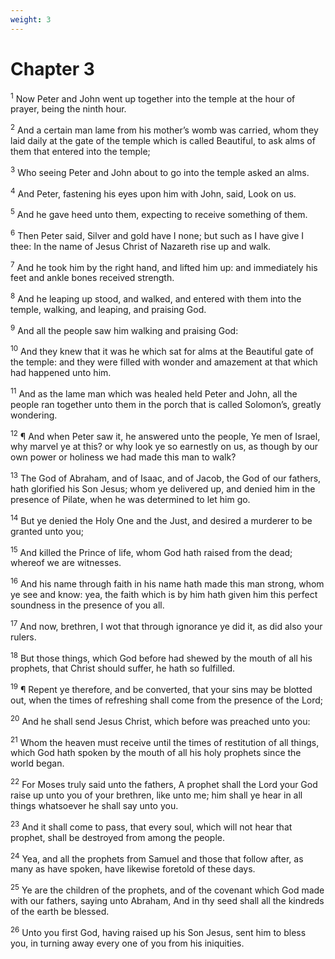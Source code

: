 ```yaml
---
weight: 3
---
```


# Chapter 3

<sup>1</sup> Now Peter and John went up together into the temple at the hour of prayer, being the ninth hour. 

<sup>2</sup> And a certain man lame from his mother’s womb was carried, whom they laid daily at the gate of the temple which is called Beautiful, to ask alms of them that entered into the temple; 

<sup>3</sup> Who seeing Peter and John about to go into the temple asked an alms. 

<sup>4</sup> And Peter, fastening his eyes upon him with John, said, Look on us. 

<sup>5</sup> And he gave heed unto them, expecting to receive something of them. 

<sup>6</sup> Then Peter said, Silver and gold have I none; but such as I have give I thee: In the name of Jesus Christ of Nazareth rise up and walk. 

<sup>7</sup> And he took him by the right hand, and lifted him up: and immediately his feet and ankle bones received strength. 

<sup>8</sup> And he leaping up stood, and walked, and entered with them into the temple, walking, and leaping, and praising God. 

<sup>9</sup> And all the people saw him walking and praising God: 

<sup>10</sup> And they knew that it was he which sat for alms at the Beautiful gate of the temple: and they were filled with wonder and amazement at that which had happened unto him. 

<sup>11</sup> And as the lame man which was healed held Peter and John, all the people ran together unto them in the porch that is called Solomon’s, greatly wondering. 

<sup>12</sup> ¶ And when Peter saw it, he answered unto the people, Ye men of Israel, why marvel ye at this? or why look ye so earnestly on us, as though by our own power or holiness we had made this man to walk? 

<sup>13</sup> The God of Abraham, and of Isaac, and of Jacob, the God of our fathers, hath glorified his Son Jesus; whom ye delivered up, and denied him in the presence of Pilate, when he was determined to let him go. 

<sup>14</sup> But ye denied the Holy One and the Just, and desired a murderer to be granted unto you; 

<sup>15</sup> And killed the Prince of life, whom God hath raised from the dead; whereof we are witnesses. 

<sup>16</sup> And his name through faith in his name hath made this man strong, whom ye see and know: yea, the faith which is by him hath given him this perfect soundness in the presence of you all. 

<sup>17</sup> And now, brethren, I wot that through ignorance ye did it, as did also your rulers. 

<sup>18</sup> But those things, which God before had shewed by the mouth of all his prophets, that Christ should suffer, he hath so fulfilled. 

<sup>19</sup> ¶ Repent ye therefore, and be converted, that your sins may be blotted out, when the times of refreshing shall come from the presence of the Lord; 

<sup>20</sup> And he shall send Jesus Christ, which before was preached unto you: 

<sup>21</sup> Whom the heaven must receive until the times of restitution of all things, which God hath spoken by the mouth of all his holy prophets since the world began. 

<sup>22</sup> For Moses truly said unto the fathers, A prophet shall the Lord your God raise up unto you of your brethren, like unto me; him shall ye hear in all things whatsoever he shall say unto you. 

<sup>23</sup> And it shall come to pass, that every soul, which will not hear that prophet, shall be destroyed from among the people. 

<sup>24</sup> Yea, and all the prophets from Samuel and those that follow after, as many as have spoken, have likewise foretold of these days. 

<sup>25</sup> Ye are the children of the prophets, and of the covenant which God made with our fathers, saying unto Abraham, And in thy seed shall all the kindreds of the earth be blessed. 

<sup>26</sup> Unto you first God, having raised up his Son Jesus, sent him to bless you, in turning away every one of you from his iniquities. 


